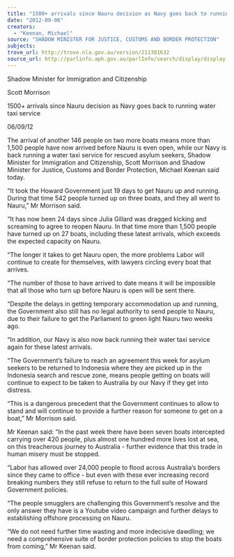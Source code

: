 ```yaml
---
title: "1500+ arrivals since Nauru decision as Navy goes back to running water taxi service"
date: "2012-09-06"
creators:
  - "Keenan, Michael"
source: "SHADOW MINISTER FOR JUSTICE, CUSTOMS AND BORDER PROTECTION"
subjects:
trove_url: http://trove.nla.gov.au/version/211381632
source_url: http://parlinfo.aph.gov.au/parlInfo/search/display/display.w3p;query=Id%3A%22media/pressrel/1899498%22
---
```


 Shadow Minister for Immigration and Citizenship   

 Scott Morrison   

 1500+ arrivals since Nauru decision as Navy goes back to running  water taxi service   

 06/09/12    

 The arrival of another 146 people on two more boats means more than 1,500 people  have now arrived before Nauru is even open, while our Navy is back running a water  taxi service for rescued asylum seekers, Shadow Minister for Immigration and  Citizenship, Scott Morrison and Shadow Minister for Justice, Customs and Border  Protection, Michael Keenan said today.    

 “It took the Howard Government just 19 days to get Nauru up and running. During  that time 542 people turned up on three boats, and they all went to Nauru,” Mr  Morrison said.    

 “It has now been 24 days since Julia Gillard was dragged kicking and screaming to  agree to reopen Nauru.  In that time more than 1,500 people have turned up on 27  boats, including these latest arrivals, which exceeds the expected capacity on Nauru.     

 “The longer it takes to get Nauru open, the more problems Labor will continue to  create for themselves, with lawyers circling every boat that arrives.    

 “The number of those to have arrived to date means it will be impossible that all  those who turn up before Nauru is open will be sent there.      

 “Despite the delays in getting temporary accommodation up and running, the  Government also still has no legal authority to send people to Nauru, due to their  failure to get the Parliament to green light Nauru two weeks ago.    

 “In addition, our Navy is also now back running their water taxi service again for  these latest arrivals.      

 “The Government’s failure to reach an agreement this week for asylum seekers to be  returned to Indonesia where they are picked up in the Indonesia search and rescue  zone,  means people getting on boats will continue to expect to be taken to Australia  by our Navy if they get into distress.     

 “This is a dangerous precedent that the Government continues to allow to stand and  will continue to provide a further reason for someone to get on a boat,” Mr Morrison  said.    

 Mr Keenan said: “In the past week there have been seven boats intercepted carrying  over 420 people, plus almost one hundred more lives lost at sea, on this treacherous  journey to Australia - further evidence that this trade in human misery must be  stopped. 

 

 “Labor has allowed over 24,000 people to flood across Australia’s borders since they  came to office - but even with these ever increasing record breaking numbers they  still refuse to return to the full suite of Howard Government policies.    

 “The people smugglers are challenging this Government’s resolve and the only  answer they have is a Youtube video campaign and further delays to establishing  offshore processing on Nauru.    

 “We do not need further time wasting and more indecisive dawdling; we need a  comprehensive suite of border protection policies to stop the boats from coming,” Mr  Keenan said. 

